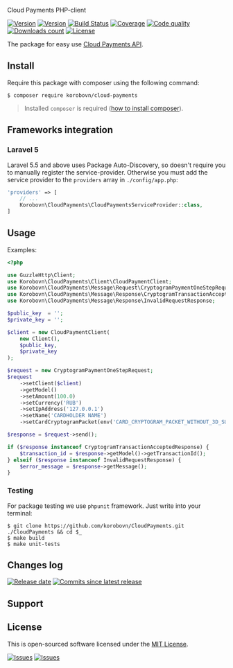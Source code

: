 Cloud Payments PHP-client

[![Version][badge_packagist_version]][link_packagist]
[![Version][badge_php_version]][link_packagist]
[![Build Status][badge_build_status]][link_build_status]
[![Coverage][badge_coverage]][link_coverage]
[![Code quality][badge_code_quality]][link_code_quality]
[![Downloads count][badge_downloads_count]][link_packagist]
[![License][badge_license]][link_license] 
 
The package for easy use [Cloud Payments API](https://developers.cloudpayments.ru/#api).

## Install

Require this package with composer using the following command:

```shell
$ composer require korobovn/cloud-payments
```

> Installed `composer` is required ([how to install composer][getcomposer]).


## Frameworks integration

### Laravel 5

Laravel 5.5 and above uses Package Auto-Discovery, so doesn't require you to manually register the service-provider. Otherwise you must add the service provider to the `providers` array in `./config/app.php`:

```php
'providers' => [
    // ...
    Korobovn\CloudPayments\CloudPaymentsServiceProvider::class,
]
```


## Usage

Examples:

```php
<?php

use GuzzleHttp\Client;
use Korobovn\CloudPayments\Client\CloudPaymentClient;
use Korobovn\CloudPayments\Message\Request\CryptogramPaymentOneStepRequest;
use Korobovn\CloudPayments\Message\Response\CryptogramTransactionAcceptedResponse;
use Korobovn\CloudPayments\Message\Response\InvalidRequestResponse;

$public_key  = '';
$private_key = '';

$client = new CloudPaymentClient(
    new Client(),
    $public_key,
    $private_key
);

$request = new CryptogramPaymentOneStepRequest;
$request
    ->setClient($client)
    ->getModel()
    ->setAmount(100.0)
    ->setCurrency('RUB')
    ->setIpAddress('127.0.0.1')
    ->setName('CARDHOLDER NAME')
    ->setCardCryptogramPacket(env('CARD_CRYPTOGRAM_PACKET_WITHOUT_3D_SUCCESS_MASTER_CARD'));

$response = $request->send();

if ($response instanceof CryptogramTransactionAcceptedResponse) {
    $transaction_id = $response->getModel()->getTransactionId();
} elseif ($response instanceof InvalidRequestResponse) {
    $error_message = $response->getMessage();
}
```

### Testing

For package testing we use `phpunit` framework. Just write into your terminal:

```shell
$ git clone https://github.com/korobovn/CloudPayments.git ./CloudPayments && cd $_
$ make build
$ make unit-tests
```

## Changes log

[![Release date][badge_release_date]][link_releases]
[![Commits since latest release][badge_commits_since_release]][link_commits]

## Support

## License

This is open-sourced software licensed under the [MIT License][link_license].

[![Issues][badge_issues]][link_issues]
[![Issues][badge_pulls]][link_pulls]



[badge_packagist_version]:https://img.shields.io/packagist/v/korobovn/cloud-payments.svg?maxAge=180
[badge_php_version]:https://img.shields.io/packagist/php-v/korobovn/cloud-payments.svg?longCache=true
[badge_build_status]:https://travis-ci.org/korobovn/CloudPayments.svg?branch=master
[badge_code_quality]:https://img.shields.io/scrutinizer/g/korobovn/CloudPayments.svg?maxAge=180
[badge_coverage]:https://img.shields.io/codecov/c/github/korobovn/CloudPayments/master.svg?maxAge=60
[badge_downloads_count]:https://img.shields.io/packagist/dt/korobovn/cloud-payments.svg?maxAge=180
[badge_license]:https://img.shields.io/packagist/l/korobovn/cloud-payments.svg?longCache=true
[badge_release_date]:https://img.shields.io/github/release-date/korobovn/CloudPayments.svg?style=flat-square&maxAge=180
[badge_commits_since_release]:https://img.shields.io/github/commits-since/korobovn/CloudPayments/latest.svg?style=flat-square&maxAge=180
[badge_issues]:https://img.shields.io/github/issues/korobovn/CloudPayments.svg?style=flat-square&maxAge=180
[badge_pulls]:https://img.shields.io/github/issues-pr/korobovn/CloudPayments.svg?style=flat-square&maxAge=180
[link_releases]:https://github.com/korobovn/CloudPayments/releases
[link_packagist]:https://packagist.org/packages/tarampampam/wrappers-php
[link_build_status]:https://travis-ci.org/korobovn/CloudPayments
[link_coverage]:https://codecov.io/gh/korobovn/CloudPayments/
[link_code_quality]:https://scrutinizer-ci.com/g/tarampampam/wrappers-php/
[link_changeslog]:https://github.com/korobovn/CloudPayments/blob/master/CHANGELOG.md
[link_issues]:https://github.com/korobovn/CloudPayments/issues
[link_create_issue]:https://github.com/korobovn/CloudPayments/issues/new
[link_commits]:https://github.com/korobovn/CloudPayments/commits
[link_pulls]:https://github.com/korobovn/CloudPayments/pulls
[link_license]:https://github.com/tarampampam/CloudPayments/blob/master/LICENSE
[getcomposer]:https://getcomposer.org/download/
